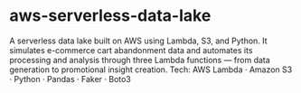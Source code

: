 # aws-serverless-data-lake
A serverless data lake built on AWS using Lambda, S3, and Python. It simulates e-commerce cart abandonment data and automates its processing and analysis through three Lambda functions — from data generation to promotional insight creation.  Tech: AWS Lambda · Amazon S3 · Python · Pandas · Faker · Boto3
